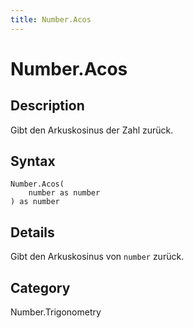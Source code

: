 ```yaml
---
title: Number.Acos
---
```


# Number.Acos


## Description

Gibt den Arkuskosinus der Zahl zurück.


## Syntax

```powerquery
Number.Acos(
    number as number
) as number
```


## Details

Gibt den Arkuskosinus von <code>number</code> zurück.



## Category
Number.Trigonometry
